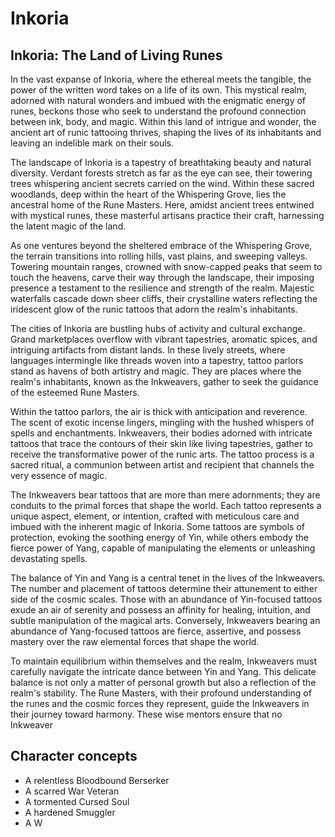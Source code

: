 # Inkoria

## Inkoria: The Land of Living Runes

In the vast expanse of Inkoria, where the ethereal meets the tangible, the power of the written word takes on a life of its own. This mystical realm, adorned with natural wonders and imbued with the enigmatic energy of runes, beckons those who seek to understand the profound connection between ink, body, and magic. Within this land of intrigue and wonder, the ancient art of runic tattooing thrives, shaping the lives of its inhabitants and leaving an indelible mark on their souls.

The landscape of Inkoria is a tapestry of breathtaking beauty and natural diversity. Verdant forests stretch as far as the eye can see, their towering trees whispering ancient secrets carried on the wind. Within these sacred woodlands, deep within the heart of the Whispering Grove, lies the ancestral home of the Rune Masters. Here, amidst ancient trees entwined with mystical runes, these masterful artisans practice their craft, harnessing the latent magic of the land.

As one ventures beyond the sheltered embrace of the Whispering Grove, the terrain transitions into rolling hills, vast plains, and sweeping valleys. Towering mountain ranges, crowned with snow-capped peaks that seem to touch the heavens, carve their way through the landscape, their imposing presence a testament to the resilience and strength of the realm. Majestic waterfalls cascade down sheer cliffs, their crystalline waters reflecting the iridescent glow of the runic tattoos that adorn the realm's inhabitants.

The cities of Inkoria are bustling hubs of activity and cultural exchange. Grand marketplaces overflow with vibrant tapestries, aromatic spices, and intriguing artifacts from distant lands. In these lively streets, where languages intermingle like threads woven into a tapestry, tattoo parlors stand as havens of both artistry and magic. They are places where the realm's inhabitants, known as the Inkweavers, gather to seek the guidance of the esteemed Rune Masters.

Within the tattoo parlors, the air is thick with anticipation and reverence. The scent of exotic incense lingers, mingling with the hushed whispers of spells and enchantments. Inkweavers, their bodies adorned with intricate tattoos that trace the contours of their skin like living tapestries, gather to receive the transformative power of the runic arts. The tattoo process is a sacred ritual, a communion between artist and recipient that channels the very essence of magic.

The Inkweavers bear tattoos that are more than mere adornments; they are conduits to the primal forces that shape the world. Each tattoo represents a unique aspect, element, or intention, crafted with meticulous care and imbued with the inherent magic of Inkoria. Some tattoos are symbols of protection, evoking the soothing energy of Yin, while others embody the fierce power of Yang, capable of manipulating the elements or unleashing devastating spells.

The balance of Yin and Yang is a central tenet in the lives of the Inkweavers. The number and placement of tattoos determine their attunement to either side of the cosmic scales. Those with an abundance of Yin-focused tattoos exude an air of serenity and possess an affinity for healing, intuition, and subtle manipulation of the magical arts. Conversely, Inkweavers bearing an abundance of Yang-focused tattoos are fierce, assertive, and possess mastery over the raw elemental forces that shape the world.

To maintain equilibrium within themselves and the realm, Inkweavers must carefully navigate the intricate dance between Yin and Yang. This delicate balance is not only a matter of personal growth but also a reflection of the realm's stability. The Rune Masters, with their profound understanding of the runes and the cosmic forces they represent, guide the Inkweavers in their journey toward harmony. These wise mentors ensure that no Inkweaver

## Character concepts

- A relentless Bloodbound Berserker
- A scarred War Veteran
- A tormented Cursed Soul
- A hardened Smuggler
- A W